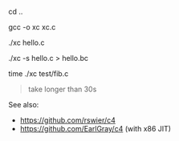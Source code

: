 cd ..

gcc -o xc xc.c

./xc hello.c

./xc -s hello.c > hello.bc

time ./xc test/fib.c

> take longer than 30s

See also:
- https://github.com/rswier/c4
- https://github.com/EarlGray/c4 (with x86 JIT)